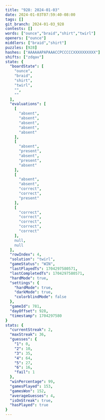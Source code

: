 ```yaml
---
title: "928: 2024-01-03"
date: 2024-01-03T07:59:40-08:00
tags: []
git_branch: 2024-01-03_928
contests: []
words: ["ounce","braid","shirt","twirl"]
openers: ["ounce"]
middlers: ["braid","shirt"]
puzzles: [928]
hashes: ["AAAAAAPAPAAACCPCCCCCXXXXXXXXXX"]
shifts: ["zdqav"]
state: {
  "boardState": [
    "ounce",
    "braid",
    "shirt",
    "twirl",
    "",
    ""
  ],
  "evaluations": [
    [
      "absent",
      "absent",
      "absent",
      "absent",
      "absent"
    ],
    [
      "absent",
      "present",
      "absent",
      "present",
      "absent"
    ],
    [
      "absent",
      "absent",
      "correct",
      "correct",
      "present"
    ],
    [
      "correct",
      "correct",
      "correct",
      "correct",
      "correct"
    ],
    null,
    null
  ],
  "rowIndex": 4,
  "solution": "twirl",
  "gameStatus": "WIN",
  "lastPlayedTs": 1704297580571,
  "lastCompletedTs": 1704297580571,
  "hardMode": true,
  "settings": {
    "hardMode": true,
    "darkMode": true,
    "colorblindMode": false
  },
  "gameId": 781,
  "dayOffset": 928,
  "timestamp": 1704297580
}
stats: {
  "currentStreak": 2,
  "maxStreak": 36,
  "guesses": {
    "1": 0,
    "2": 10,
    "3": 35,
    "4": 64,
    "5": 27,
    "6": 16,
    "fail": 1
  },
  "winPercentage": 99,
  "gamesPlayed": 153,
  "gamesWon": 152,
  "averageGuesses": 4,
  "isOnStreak": true,
  "hasPlayed": true
}
---
```

<!-- more -->
